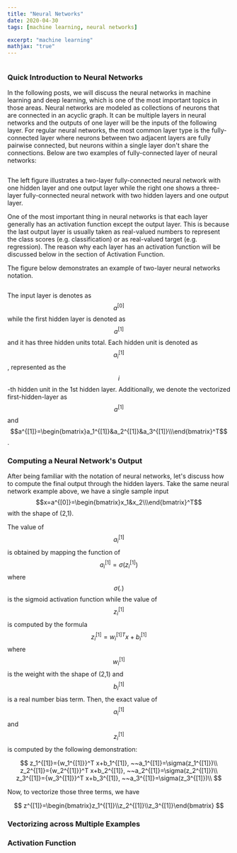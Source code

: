 ```yaml
---
title: "Neural Networks"
date: 2020-04-30
tags: [machine learning, neural networks]

excerpt: "machine learning"
mathjax: "true"
---
```


<img src="{{ site.url }}{{ site.baseurl }}/images/neural networks/header_img.svg" alt="">

### Quick Introduction to Neural Networks

In the following posts, we will discuss the neural networks in machine learning and deep learning, which is one of the most important topics in those areas. Neural networks are modeled as collections of neurons that are connected in an acyclic graph. It can be multiple layers in neural networks and the outputs of one layer will be the inputs of the following layer. For regular neural networks, the most common layer type is the fully-connected layer where neurons between two adjacent layers are fully pairwise connected, but neurons within a single layer don't share the connections. Below are two examples of fully-connected layer of neural networks:    

<img src="{{ site.url }}{{ site.baseurl }}/images/neural networks/neural_networks_example.PNG" alt="">

The left figure illustrates a two-layer fully-connected neural network with one hidden layer and one output layer while the right one shows a three-layer fully-connected neural network with two hidden layers and one output layer.

One of the most important thing in neural networks is that each layer generally has an activation function except the output layer. This is because the last output layer is usually taken as real-valued numbers to represent the class scores (e.g. classification) or as real-valued target (e.g. regression). The reason why each layer has an activation function will be discussed below in the section of Activation Function.

The figure below demonstrates an example of two-layer neural networks notation.

<img src="{{ site.url }}{{ site.baseurl }}/images/neural networks/notation.jpg" alt="">

The input layer is denotes as $$a^{[0]}$$ while the first hidden layer is denoted as $$a^{[1]}$$ and it has three hidden units total. Each hidden unit is denoted as $$a_i^{[1]}$$, represented as the $$i$$-th hidden unit in the 1st hidden layer. Additionally, we denote the vectorized  first-hidden-layer as $$a^{[1]}$$ and $$a^{[1]}=\begin{bmatrix}a_1^{[1]}&a_2^{[1]}&a_3^{[1]}\\\end{bmatrix}^T$$.

### Computing a Neural Network's Output
After being familiar with the notation of neural networks, let's discuss how to compute the final output through the hidden layers. Take the same neural network example above, we have a single sample input $$x=a^{[0]}=\begin{bmatrix}x_1&x_2\\\end{bmatrix}^T$$ with the shape of (2,1).

The value of $$a_i^{[1]}$$ is obtained by mapping the function of $$a_i^{[1]}=\sigma(z_i^{[1]})$$ where $$\sigma(.)$$ is the sigmoid activation function while the value of $$z_i^{[1]}$$ is computed by the formula $$z_i^{[1]}={w_i^{[1]}}^T x+b_i^{[1]}$$ where $$w_i^{[1]}$$ is the weight with the shape of (2,1) and $$b_i^{[1]}$$ is a real number bias term. Then, the exact value of $$a_i^{[1]}$$ and $$z_i^{[1]}$$ is computed by the following demonstration:

$$
z_1^{[1]}={w_1^{[1]}}^T x+b_1^{[1]}, ~~a_1^{[1]}=\sigma(z_1^{[1]})\\
z_2^{[1]}={w_2^{[1]}}^T x+b_2^{[1]}, ~~a_2^{[1]}=\sigma(z_2^{[1]})\\
z_3^{[1]}={w_3^{[1]}}^T x+b_3^{[1]}, ~~a_3^{[1]}=\sigma(z_3^{[1]})\\
$$

Now, to vectorize those three terms, we have

$$
z^{[1]}=\begin{bmatrix}z_1^{[1]}\\z_2^{[1]}\\z_3^{[1]}\end{bmatrix}
$$


### Vectorizing across Multiple Examples


### Activation Function
